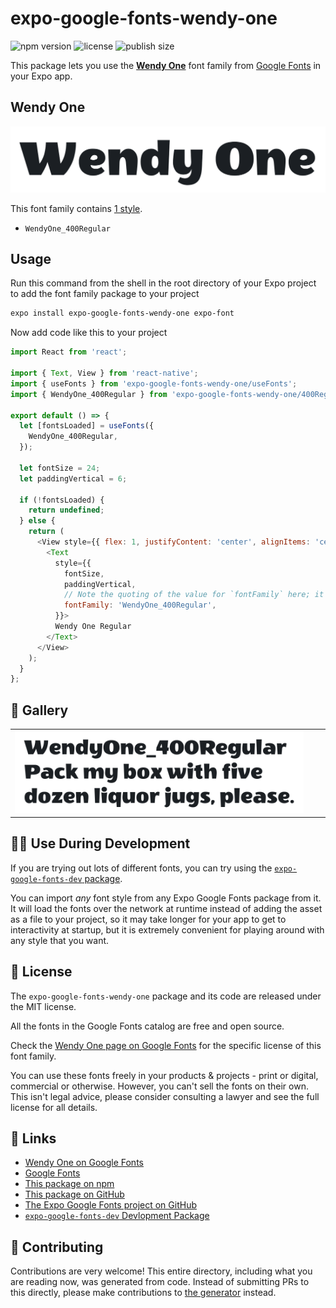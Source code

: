 # expo-google-fonts-wendy-one

![npm version](https://flat.badgen.net/npm/v/expo-google-fonts-wendy-one)
![license](https://flat.badgen.net/github/license/expo/google-fonts)
![publish size](https://flat.badgen.net/packagephobia/install/expo-google-fonts-wendy-one)

This package lets you use the [**Wendy One**](https://fonts.google.com/specimen/Wendy+One) font family from [Google Fonts](https://fonts.google.com/) in your Expo app.

## Wendy One

![Wendy One](./font-family.png)

This font family contains [1 style](#-gallery).

- `WendyOne_400Regular`

## Usage

Run this command from the shell in the root directory of your Expo project to add the font family package to your project
```sh
expo install expo-google-fonts-wendy-one expo-font
```

Now add code like this to your project
```js
import React from 'react';

import { Text, View } from 'react-native';
import { useFonts } from 'expo-google-fonts-wendy-one/useFonts';
import { WendyOne_400Regular } from 'expo-google-fonts-wendy-one/400Regular';

export default () => {
  let [fontsLoaded] = useFonts({
    WendyOne_400Regular,
  });

  let fontSize = 24;
  let paddingVertical = 6;

  if (!fontsLoaded) {
    return undefined;
  } else {
    return (
      <View style={{ flex: 1, justifyContent: 'center', alignItems: 'center' }}>
        <Text
          style={{
            fontSize,
            paddingVertical,
            // Note the quoting of the value for `fontFamily` here; it expects a string!
            fontFamily: 'WendyOne_400Regular',
          }}>
          Wendy One Regular
        </Text>
      </View>
    );
  }
};

```

## 🔡 Gallery


||||
|-|-|-|
|![WendyOne_400Regular](.//400Regular/WendyOne_400Regular.ttf.png)||||


## 👩‍💻 Use During Development

If you are trying out lots of different fonts, you can try using the [`expo-google-fonts-dev` package](https://github.com/freeboub/google-fonts/tree/master/font-packages/dev#readme).

You can import *any* font style from any Expo Google Fonts package from it. It will load the fonts
over the network at runtime instead of adding the asset as a file to your project, so it may take longer
for your app to get to interactivity at startup, but it is extremely convenient
for playing around with any style that you want.

## 📖 License

The `expo-google-fonts-wendy-one` package and its code are released under the MIT license.

All the fonts in the Google Fonts catalog are free and open source.

Check the [Wendy One page on Google Fonts](https://fonts.google.com/specimen/Wendy+One) for the specific license of this font family.

You can use these fonts freely in your products & projects - print or digital, commercial or otherwise. However, you can't sell the fonts on their own. This isn't legal advice, please consider consulting a lawyer and see the full license for all details.

## 🔗 Links

- [Wendy One on Google Fonts](https://fonts.google.com/specimen/Wendy+One)
- [Google Fonts](https://fonts.google.com/)
- [This package on npm](https://www.npmjs.com/package/expo-google-fonts-wendy-one)
- [This package on GitHub](https://github.com/freeboub/google-fonts/tree/master/font-packages/wendy-one)
- [The Expo Google Fonts project on GitHub](https://github.com/freeboub/google-fonts)
- [`expo-google-fonts-dev` Devlopment Package](https://github.com/freeboub/google-fonts/tree/master/font-packages/dev)

## 🤝 Contributing

Contributions are very welcome! This entire directory, including what you are reading now, was generated from code. Instead of submitting PRs to this directly, please make contributions to [the generator](https://github.com/freeboub/google-fonts/tree/master/packages/generator) instead.
